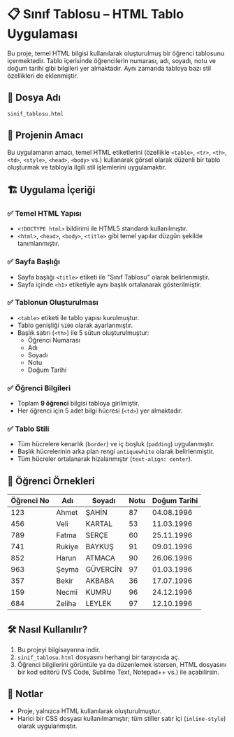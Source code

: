 # 📋 Sınıf Tablosu – HTML Tablo Uygulaması

Bu proje, temel HTML bilgisi kullanılarak oluşturulmuş bir öğrenci tablosunu içermektedir. Tablo içerisinde öğrencilerin numarası, adı, soyadı, notu ve doğum tarihi gibi bilgileri yer almaktadır. Aynı zamanda tabloya bazı stil özellikleri de eklenmiştir.

## 📁 Dosya Adı

`sinif_tablosu.html`

## 🎯 Projenin Amacı

Bu uygulamanın amacı, temel HTML etiketlerini (özellikle `<table>`, `<tr>`, `<th>`, `<td>`, `<style>`, `<head>`, `<body>` vs.) kullanarak görsel olarak düzenli bir tablo oluşturmak ve tabloyla ilgili stil işlemlerini uygulamaktır.

## 🏗️ Uygulama İçeriği

### ✅ Temel HTML Yapısı

- `<!DOCTYPE html>` bildirimi ile HTML5 standardı kullanılmıştır.
- `<html>`, `<head>`, `<body>`, `<title>` gibi temel yapılar düzgün şekilde tanımlanmıştır.

### ✅ Sayfa Başlığı

- Sayfa başlığı `<title>` etiketi ile "Sınıf Tablosu" olarak belirlenmiştir.
- Sayfa içinde `<h1>` etiketiyle aynı başlık ortalanarak gösterilmiştir.

### ✅ Tablonun Oluşturulması

- `<table>` etiketi ile tablo yapısı kurulmuştur.
- Tablo genişliği `%100` olarak ayarlanmıştır.
- Başlık satırı (`<th>`) ile 5 sütun oluşturulmuştur:
  - Öğrenci Numarası
  - Adı
  - Soyadı
  - Notu
  - Doğum Tarihi

### ✅ Öğrenci Bilgileri

- Toplam **9 öğrenci** bilgisi tabloya girilmiştir.
- Her öğrenci için 5 adet bilgi hücresi (`<td>`) yer almaktadır.

### ✅ Tablo Stili

- Tüm hücrelere kenarlık (`border`) ve iç boşluk (`padding`) uygulanmıştır.
- Başlık hücrelerinin arka plan rengi `antiquewhite` olarak belirlenmiştir.
- Tüm hücreler ortalanarak hizalanmıştır (`text-align: center`).

## 👥 Öğrenci Örnekleri

| Öğrenci No | Adı    | Soyadı  | Notu | Doğum Tarihi |
|------------|--------|---------|------|----------------|
| 123        | Ahmet  | ŞAHİN   | 87   | 04.08.1996     |
| 456        | Veli   | KARTAL  | 53   | 11.03.1996     |
| 789        | Fatma  | SERÇE   | 60   | 25.11.1996     |
| 741        | Rukiye | BAYKUŞ  | 91   | 09.01.1996     |
| 852        | Harun  | ATMACA  | 90   | 26.06.1996     |
| 963        | Şeyma  | GÜVERCİN| 97   | 01.03.1996     |
| 357        | Bekir  | AKBABA  | 36   | 17.07.1996     |
| 159        | Necmi  | KUMRU   | 96   | 24.12.1996     |
| 684        | Zeliha | LEYLEK  | 97   | 12.10.1996     |

## 🛠️ Nasıl Kullanılır?

1. Bu projeyi bilgisayarına indir.
2. `sinif_tablosu.html` dosyasını herhangi bir tarayıcıda aç.
3. Öğrenci bilgilerini görüntüle ya da düzenlemek istersen, HTML dosyasını bir kod editörü (VS Code, Sublime Text, Notepad++ vs.) ile açabilirsin.

## 📝 Notlar

- Proje, yalnızca HTML kullanılarak oluşturulmuştur.
- Harici bir CSS dosyası kullanılmamıştır; tüm stiller satır içi (`inline-style`) olarak uygulanmıştır.
